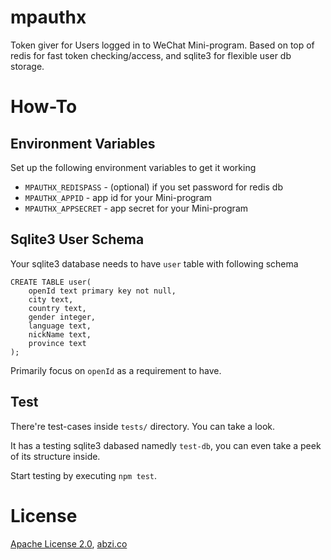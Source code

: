 # mpauthx

Token giver for Users logged in to WeChat Mini-program. Based on top of redis for fast token checking/access, and sqlite3 for flexible user db storage.

# How-To

## Environment Variables

Set up the following environment variables to get it working

* `MPAUTHX_REDISPASS`	- (optional) if you set password for redis db
* `MPAUTHX_APPID` - app id for your Mini-program
* `MPAUTHX_APPSECRET` - app secret for your Mini-program

## Sqlite3 User Schema

Your sqlite3 database needs to have `user` table with following schema

```
CREATE TABLE user(
	openId text primary key not null, 
	city text, 
	country text, 
	gender integer, 
	language text, 
	nickName text, 
	province text
);
```

Primarily focus on `openId` as a requirement to have.

## Test

There're test-cases inside `tests/` directory. You can take a look.

It has a testing sqlite3 dabased namedly `test-db`, you can even take a peek of its structure inside.

Start testing by executing `npm test`.

# License

[Apache License 2.0](https://github.com/abzico/mpauthx/blob/master/LICENSE), [abzi.co](https://abzi.co)  